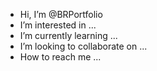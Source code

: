 - Hi, I’m @BRPortfolio
- I’m interested in ...
- I’m currently learning ...
- I’m looking to collaborate on ...
- How to reach me ...
